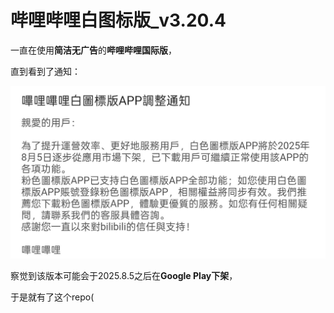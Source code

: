 # 哔哩哔哩白图标版_v3.20.4

一直在使用**简洁无广告**的**哔哩哔哩国际版**，

直到看到了通知：

![通知](notice.jpg)

察觉到该版本可能会于2025.8.5之后在**Google Play下架**，

于是就有了这个repo(
